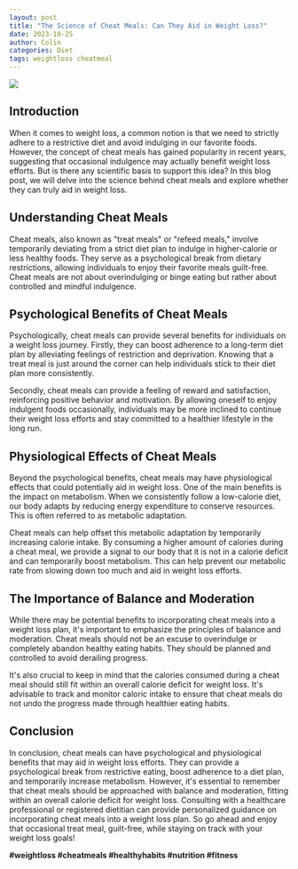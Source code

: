 ```yaml
---
layout: post
title: "The Science of Cheat Meals: Can They Aid in Weight Loss?"
date: 2023-10-25
author: Colin
categories: Diet
tags: weightloss cheatmeal
---
```


![](https://source.unsplash.com/1600x900/?food)

## Introduction

When it comes to weight loss, a common notion is that we need to strictly adhere to a restrictive diet and avoid indulging in our favorite foods. However, the concept of cheat meals has gained popularity in recent years, suggesting that occasional indulgence may actually benefit weight loss efforts. But is there any scientific basis to support this idea? In this blog post, we will delve into the science behind cheat meals and explore whether they can truly aid in weight loss.

## Understanding Cheat Meals

Cheat meals, also known as "treat meals" or "refeed meals," involve temporarily deviating from a strict diet plan to indulge in higher-calorie or less healthy foods. They serve as a psychological break from dietary restrictions, allowing individuals to enjoy their favorite meals guilt-free. Cheat meals are not about overindulging or binge eating but rather about controlled and mindful indulgence.

## Psychological Benefits of Cheat Meals

Psychologically, cheat meals can provide several benefits for individuals on a weight loss journey. Firstly, they can boost adherence to a long-term diet plan by alleviating feelings of restriction and deprivation. Knowing that a treat meal is just around the corner can help individuals stick to their diet plan more consistently.

Secondly, cheat meals can provide a feeling of reward and satisfaction, reinforcing positive behavior and motivation. By allowing oneself to enjoy indulgent foods occasionally, individuals may be more inclined to continue their weight loss efforts and stay committed to a healthier lifestyle in the long run.

## Physiological Effects of Cheat Meals

Beyond the psychological benefits, cheat meals may have physiological effects that could potentially aid in weight loss. One of the main benefits is the impact on metabolism. When we consistently follow a low-calorie diet, our body adapts by reducing energy expenditure to conserve resources. This is often referred to as metabolic adaptation.

Cheat meals can help offset this metabolic adaptation by temporarily increasing calorie intake. By consuming a higher amount of calories during a cheat meal, we provide a signal to our body that it is not in a calorie deficit and can temporarily boost metabolism. This can help prevent our metabolic rate from slowing down too much and aid in weight loss efforts.

## The Importance of Balance and Moderation

While there may be potential benefits to incorporating cheat meals into a weight loss plan, it's important to emphasize the principles of balance and moderation. Cheat meals should not be an excuse to overindulge or completely abandon healthy eating habits. They should be planned and controlled to avoid derailing progress.

It's also crucial to keep in mind that the calories consumed during a cheat meal should still fit within an overall calorie deficit for weight loss. It's advisable to track and monitor caloric intake to ensure that cheat meals do not undo the progress made through healthier eating habits.

## Conclusion

In conclusion, cheat meals can have psychological and physiological benefits that may aid in weight loss efforts. They can provide a psychological break from restrictive eating, boost adherence to a diet plan, and temporarily increase metabolism. However, it's essential to remember that cheat meals should be approached with balance and moderation, fitting within an overall calorie deficit for weight loss. Consulting with a healthcare professional or registered dietitian can provide personalized guidance on incorporating cheat meals into a weight loss plan. So go ahead and enjoy that occasional treat meal, guilt-free, while staying on track with your weight loss goals! 

**#weightloss #cheatmeals #healthyhabits #nutrition #fitness**